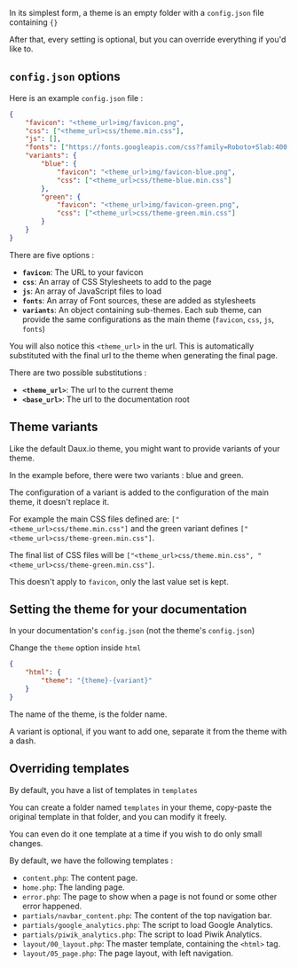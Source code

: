 In its simplest form, a theme is an empty folder with a `config.json` file containing `{}`

After that, every setting is optional, but you can override everything if you'd like to.

## `config.json` options

Here is an example `config.json` file :

```json
{
    "favicon": "<theme_url>img/favicon.png",
    "css": ["<theme_url>css/theme.min.css"],
    "js": [],
    "fonts": ["https://fonts.googleapis.com/css?family=Roboto+Slab:400,100,300,700&subset=latin,cyrillic-ext,cyrillic"],
    "variants": {
        "blue": {
            "favicon": "<theme_url>img/favicon-blue.png",
            "css": ["<theme_url>css/theme-blue.min.css"]
        },
        "green": {
            "favicon": "<theme_url>img/favicon-green.png",
            "css": ["<theme_url>css/theme-green.min.css"]
        }
    }
}
```

There are five options :

- __`favicon`__: The URL to your favicon
- __`css`__: An array of CSS Stylesheets to add to the page
- __`js`__: An array of JavaScript files to load
- __`fonts`__: An array of Font sources, these are added as stylesheets
- __`variants`__: An object containing sub-themes. Each sub theme, can provide the same configurations as the main theme (`favicon`, `css`, `js`, `fonts`) 


You will also notice this `<theme_url>` in the url. 
This is automatically substituted with the final url to the theme when generating the final page.

There are two possible substitutions :
 - __`<theme_url>`__: The url to the current theme
 - __`<base_url>`__: The url to the documentation root
 
## Theme variants
 
Like the default Daux.io theme, you might want to provide variants of your theme.
 
In the example before, there were two variants : blue and green.

The configuration of a variant is added to the configuration of the main theme, it doesn't replace it.

For example the main CSS files defined are: `["<theme_url>css/theme.min.css"]` and the green variant defines `["<theme_url>css/theme-green.min.css"]`.

The final list of CSS files will be `["<theme_url>css/theme.min.css", "<theme_url>css/theme-green.min.css"]`.

This doesn't apply to `favicon`, only the last value set is kept.

## Setting the theme for your documentation

In your documentation's `config.json` (not the theme's `config.json`)

Change the `theme` option inside `html`

```json
{
    "html": {
        "theme": "{theme}-{variant}"
    }
}
```

The name of the theme, is the folder name.

A variant is optional, if you want to add one, separate it from the theme with a dash.

## Overriding templates

By default, you have a list of templates in `templates`

You can create a folder named `templates` in your theme, copy-paste the original template in that folder, and you can modify it freely.

You can even do it one template at a time if you wish to do only small changes.

By default, we have the following templates :
- `content.php`: The content page.
- `home.php`: The landing page.
- `error.php`: The page to show when a page is not found or some other error happened.
- `partials/navbar_content.php`: The content of the top navigation bar.
- `partials/google_analytics.php`: The script to load Google Analytics.
- `partials/piwik_analytics.php`: The script to load Piwik Analytics.
- `layout/00_layout.php`: The master template, containing the `<html>` tag.
- `layout/05_page.php`: The page layout, with left navigation.
